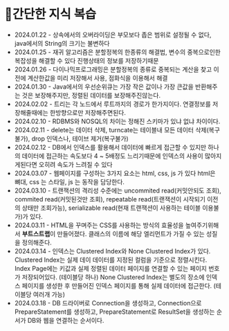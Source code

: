 # 📄간단한 지식 복습

- 2024.01.22 - 상속에서의 오버라이딩은 부모보다 좁은 범위로 설정될 수 없다, java에서의 String의 크기는 불변하다
- 2024.01.25 - 재귀 알고리즘은 분할정복의 한종류의 해결법, 변수의 중복으로인한 복잡성을 해결할 수 있다 진행상태의 정보를 저장하기때문
- 2024.01.26 - 다이나믹프로그래밍은 분할정복의 종류로 중복되는 계산을 찾고 이전에 계산한값을 미리 저장해서 사용, 점화식을 이용해서 해결
- 2024.01.30 - Java에서의 우선순위큐는 가장 작은 값이나 가장 큰값을 반환해주는 것은 보장해주지만, 정렬된 데이터를 보장해주진않는다.
- 2024.02.02 - 트리는 각 노드에서 루트까지의 경로가 한가지이다. 연결정보를 저장해줄때에는 한방향으로만 저장해주면된다.
- 2024.02.10 - RDBMS와 NOSQL의 차이는 정해진 스키마가 있냐 없냐 차이이다.
- 2024.02.11 - delete는 데이터 삭제, turncate는 테이블내 모든 데이터 삭제(복구불가), drop 인덱스나, 테이브 제거(복구불가)
- 2024.02.12 - DB에서 인덱스를 활용해서 데이터에 빠르게 접근할 수 있지만 하나의 데이터에 접근하는 속도보다 4 ~ 5배정도 느리기때문에 인덱스의 사용이 많아지게된다면 오히려 속도가 느려질 수 있다
- 2024.03.07 - 웹페이지를 구성하는 3가지 요소는 html, css, js 가 있다 html은 뼈대, css 는 스타일, js 는 동작을 담당한다.
- 2024.03.10 - 트랜잭션의 격리성 수준에는 uncommited read(커밋안되도 조회), commited read(커밋된것만 조회), repeatable read(트랜잭션이 시작되기 이전의 상태만 조회가능), serializable read(현재 트랜잭션이 사용하는 테이블 이용불가)가 있다.
- 2024.03.11 - HTML을 꾸며주는 CSS를 사용하는 방식의 효율성을 높여주기위해서 **부트스트랩**이 만들어졌다. 클래스의 이름에 해당 엘리먼트가 가질 수 있는 성질을 정의해준다.
- 2024.03.14 - 인덱스는 Clustered Index와 None Clustered Index가 있다. Clustered Index는 실제 데이 데이터를 지정된 컬럼을 기준으로 정렬시킨다. Index  Page에는 키값과 실제 정렬된 데이터 페이지를 연결할 수 있는 페이지 번호가 저장되어있다. (테이블당 하나)
  None Clustered Index는 별도의 장소에 인덱스 페이지를 생성한 후 만들어진 인덱스 페이지를 통해 실제 데이터에 접근한다. (테이블당 여러개 가능)
- 2024.03.18 - DB 드라이버로 Connection을 생성하고, Connection으로 PrepareStatement를 생성하고, PrepareStatement로 ResultSet을 생성하는 순서가 DB와 웹을 연결하는 순서이다.
